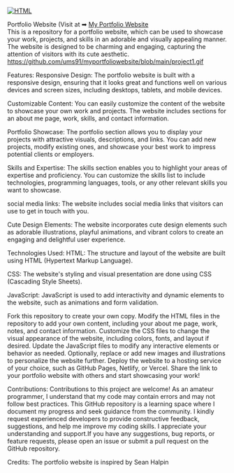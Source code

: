 [![HTML](https://img.shields.io/badge/HTML-239120?style=for-the-badge&logo=html5&logoColor=white)](https://html.com/)
<!-- [![Express](https://img.shields.io/badge/Express.js-404D59?style=for-the-badge)](http://expressjs.com/)
[![Node.js](https://img.shields.io/badge/Node.js-43853D?style=for-the-badge&logo=node.js&logoColor=white)](https://nodejs.org/)
[![Shell Script](https://img.shields.io/badge/Shell_Script-121011?style=for-the-badge&logo=gnu-bash&logoColor=white)](https://www.shellscript.sh/) -->

Portfolio Website (Visit at ➡ [My Portfolio Website](https://ums91.github.io/myportfoliowebsite/)
<br>
This is a repository for a portfolio website, which can be used to showcase your work, projects, and skills in an adorable and visually appealing manner. The website is designed to be charming and engaging, capturing the attention of visitors with its cute aesthetic.
<br>
https://github.com/ums91/myportfoliowebsite/blob/main/project1.gif


Features:
Responsive Design: The portfolio website is built with a responsive design, ensuring that it looks great and functions well on various devices and screen sizes, including desktops, tablets, and mobile devices.

Customizable Content: You can easily customize the content of the website to showcase your own work and projects. The website includes sections for an about me page, work, skills, and contact information.

Portfolio Showcase: The portfolio section allows you to display your projects with attractive visuals, descriptions, and links. You can add new projects, modify existing ones, and showcase your best work to impress potential clients or employers.

Skills and Expertise: The skills section enables you to highlight your areas of expertise and proficiency. You can customize the skills list to include technologies, programming languages, tools, or any other relevant skills you want to showcase.

social media links: The website includes social media links that visitors can use to get in touch with you. 

Cute Design Elements: The website incorporates cute design elements such as adorable illustrations, playful animations, and vibrant colors to create an engaging and delightful user experience.

Technologies Used:
HTML: The structure and layout of the website are built using HTML (Hypertext Markup Language).

CSS: The website's styling and visual presentation are done using CSS (Cascading Style Sheets).

JavaScript: JavaScript is used to add interactivity and dynamic elements to the website, such as animations and form validation.


Fork this repository to create your own copy.
Modify the HTML files in the repository to add your own content, including your about me page, work, notes, and contact information.
Customize the CSS files to change the visual appearance of the website, including colors, fonts, and layout if desired.
Update the JavaScript files to modify any interactive elements or behavior as needed.
Optionally, replace or add new images and illustrations to personalize the website further.
Deploy the website to a hosting service of your choice, such as GitHub Pages, Netlify, or Vercel.
Share the link to your portfolio website with others and start showcasing your work!

Contributions: Contributions to this project are welcome! As an amateur programmer, I understand that my code may contain errors and may not follow best practices. This GitHub repository is a learning space where I document my progress and seek guidance from the community. I kindly request experienced developers to provide constructive feedback, suggestions, and help me improve my coding skills. I appreciate your understanding and support.If you have any suggestions, bug reports, or feature requests, please open an issue or submit a pull request on the GitHub repository.

Credits:
The portfolio website is inspired by Sean Halpin

